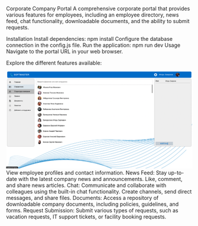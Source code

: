 Corporate Company Portal
A comprehensive corporate portal that provides various features for employees, including an employee directory, news feed, chat functionality, downloadable documents, and the ability to submit requests.

Installation
Install dependencies: npm install
Configure the database connection in the config.js file.
Run the application: npm run dev
Usage
Navigate to the portal URL in your web browser.


Explore the different features available:


![Employee Directory: Search and browse through the company's employee directory.](screenshots/handbook.png)
View employee profiles and contact information.
News Feed: Stay up-to-date with the latest company news and announcements. Like, comment, and share news articles.
Chat: Communicate and collaborate with colleagues using the built-in chat functionality. Create channels, send direct messages, and share files.
Documents: Access a repository of downloadable company documents, including policies, guidelines, and forms.
Request Submission: Submit various types of requests, such as vacation requests, IT support tickets, or facility booking requests.
